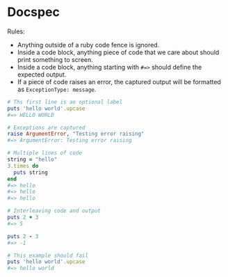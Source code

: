 Docspec
==================================================

Rules:

- Anything outside of a ruby code fence is ignored.
- Inside a code block, anything piece of code that we care about should 
  print something to screen.
- Inside a code block, anything starting with `#=>` should define the 
  expected output.
- If a piece of code raises an error, the captured output will be
  formatted as `ExceptionType: message`.

```ruby
# Ths first line is an optional label
puts 'hello world'.upcase
#=> HELLO WORLD
```

```ruby
# Exceptions are captured
raise ArgumentError, "Testing error raising"
#=> ArgumentError: Testing error raising
```

```ruby
# Multiple lines of code
string = "hello"
3.times do 
  puts string
end
#=> hello
#=> hello
#=> hello
```

```ruby
# Interleaving code and output 
puts 2 + 3
#=> 5

puts 2 - 3
#=> -1
```

```ruby
# This example should fail
puts 'hello world'.upcase
#=> hello world
```
